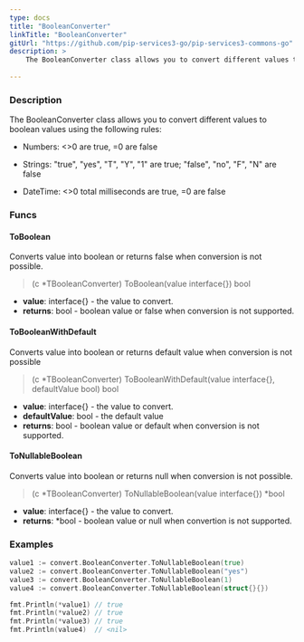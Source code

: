 ```yaml
---
type: docs
title: "BooleanConverter"
linkTitle: "BooleanConverter"
gitUrl: "https://github.com/pip-services3-go/pip-services3-commons-go"
description: > 
    The BooleanConverter class allows you to convert different values to boolean values using extended conversion rules.
    
---
```


### Description    

The BooleanConverter class allows you to convert different values to boolean values using the following rules:

- Numbers: <>0 are true, =0 are false
    
- Strings: "true", "yes", "T", "Y", "1" are true; "false", "no", "F", "N" are false

- DateTime: <>0 total milliseconds are true, =0 are false


### Funcs

#### ToBoolean
Converts value into boolean or returns false when conversion is not possible.

> (c *TBooleanConverter) ToBoolean(value interface{}) bool

- **value**: interface{} - the value to convert.
- **returns**: bool - boolean value or false when conversion is not supported.

#### ToBooleanWithDefault
Converts value into boolean or returns default value when conversion is not possible

> (c *TBooleanConverter) ToBooleanWithDefault(value interface{}, defaultValue bool) bool

- **value**: interface{} - the value to convert.
- **defaultValue**: bool - the default value
- **returns**: bool - boolean value or default when conversion is not supported.


#### ToNullableBoolean
Converts value into boolean or returns null when conversion is not possible.

> (c *TBooleanConverter) ToNullableBoolean(value interface{}) *bool

- **value**: interface{} - the value to convert.
- **returns**: *bool - boolean value or null when convertion is not supported.

### Examples

```go
value1 := convert.BooleanConverter.ToNullableBoolean(true)
value2 := convert.BooleanConverter.ToNullableBoolean("yes")
value3 := convert.BooleanConverter.ToNullableBoolean(1)
value4 := convert.BooleanConverter.ToNullableBoolean(struct{}{})

fmt.Println(*value1) // true
fmt.Println(*value2) // true
fmt.Println(*value3) // true
fmt.Println(value4)  // <nil>

```
